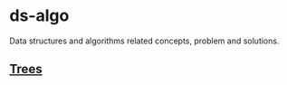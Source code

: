 # ds-algo
Data structures and algorithms related concepts, problem and solutions.

## [Trees](/src/trees/README.md)
